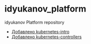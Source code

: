 # idyukanov_platform
idyukanov Platform repository

- [Добавлено kubernetes-intro](Docs/kube-l-1-2.md)
- [Добавлено kubernetes-controllers](Docs/kube-l-1-3.md)